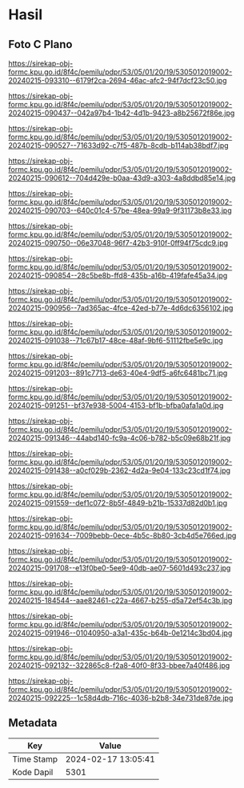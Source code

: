 # Hasil

## Foto C Plano

https://sirekap-obj-formc.kpu.go.id/8f4c/pemilu/pdpr/53/05/01/20/19/5305012019002-20240215-093310--6179f2ca-2694-46ac-afc2-94f7dcf23c50.jpg

https://sirekap-obj-formc.kpu.go.id/8f4c/pemilu/pdpr/53/05/01/20/19/5305012019002-20240215-090437--042a97b4-1b42-4d1b-9423-a8b25672f86e.jpg

https://sirekap-obj-formc.kpu.go.id/8f4c/pemilu/pdpr/53/05/01/20/19/5305012019002-20240215-090527--71633d92-c7f5-487b-8cdb-b114ab38bdf7.jpg

https://sirekap-obj-formc.kpu.go.id/8f4c/pemilu/pdpr/53/05/01/20/19/5305012019002-20240215-090612--704d429e-b0aa-43d9-a303-4a8ddbd85e14.jpg

https://sirekap-obj-formc.kpu.go.id/8f4c/pemilu/pdpr/53/05/01/20/19/5305012019002-20240215-090703--640c01c4-57be-48ea-99a9-9f31173b8e33.jpg

https://sirekap-obj-formc.kpu.go.id/8f4c/pemilu/pdpr/53/05/01/20/19/5305012019002-20240215-090750--06e37048-96f7-42b3-910f-0ff94f75cdc9.jpg

https://sirekap-obj-formc.kpu.go.id/8f4c/pemilu/pdpr/53/05/01/20/19/5305012019002-20240215-090854--28c5be8b-ffd8-435b-a16b-419fafe45a34.jpg

https://sirekap-obj-formc.kpu.go.id/8f4c/pemilu/pdpr/53/05/01/20/19/5305012019002-20240215-090956--7ad365ac-4fce-42ed-b77e-4d6dc6356102.jpg

https://sirekap-obj-formc.kpu.go.id/8f4c/pemilu/pdpr/53/05/01/20/19/5305012019002-20240215-091038--71c67b17-48ce-48af-9bf6-51112fbe5e9c.jpg

https://sirekap-obj-formc.kpu.go.id/8f4c/pemilu/pdpr/53/05/01/20/19/5305012019002-20240215-091203--891c7713-de63-40e4-9df5-a6fc6481bc71.jpg

https://sirekap-obj-formc.kpu.go.id/8f4c/pemilu/pdpr/53/05/01/20/19/5305012019002-20240215-091251--bf37e938-5004-4153-bf1b-bfba0afa1a0d.jpg

https://sirekap-obj-formc.kpu.go.id/8f4c/pemilu/pdpr/53/05/01/20/19/5305012019002-20240215-091346--44abd140-fc9a-4c06-b782-b5c09e68b21f.jpg

https://sirekap-obj-formc.kpu.go.id/8f4c/pemilu/pdpr/53/05/01/20/19/5305012019002-20240215-091438--a0cf029b-2362-4d2a-9e04-133c23cd1f74.jpg

https://sirekap-obj-formc.kpu.go.id/8f4c/pemilu/pdpr/53/05/01/20/19/5305012019002-20240215-091559--def1c072-8b5f-4849-b21b-15337d82d0b1.jpg

https://sirekap-obj-formc.kpu.go.id/8f4c/pemilu/pdpr/53/05/01/20/19/5305012019002-20240215-091634--7009bebb-0ece-4b5c-8b80-3cb4d5e766ed.jpg

https://sirekap-obj-formc.kpu.go.id/8f4c/pemilu/pdpr/53/05/01/20/19/5305012019002-20240215-091708--e13f0be0-5ee9-40db-ae07-5601d493c237.jpg

https://sirekap-obj-formc.kpu.go.id/8f4c/pemilu/pdpr/53/05/01/20/19/5305012019002-20240215-184544--aae82461-c22a-4667-b255-d5a72ef54c3b.jpg

https://sirekap-obj-formc.kpu.go.id/8f4c/pemilu/pdpr/53/05/01/20/19/5305012019002-20240215-091946--01040950-a3a1-435c-b64b-0e1214c3bd04.jpg

https://sirekap-obj-formc.kpu.go.id/8f4c/pemilu/pdpr/53/05/01/20/19/5305012019002-20240215-092132--322865c8-f2a8-40f0-8f33-bbee7a40f486.jpg

https://sirekap-obj-formc.kpu.go.id/8f4c/pemilu/pdpr/53/05/01/20/19/5305012019002-20240215-092225--1c58d4db-716c-4036-b2b8-34e731de87de.jpg


## Metadata

| Key        | Value               |
| ---------- | ------------------- |
| Time Stamp | 2024-02-17 13:05:41 |
| Kode Dapil | 5301                |



